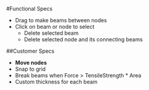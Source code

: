 #Functional Specs

* Drag to make beams between nodes
* Click on beam or node to select
    * Delete selected beam
    * Delete selected node and its connecting beams

##Customer Specs

* **Move nodes**
* Snap to grid
* Break beams when Force > TensileStrength * Area
* Custom thickness for each beam